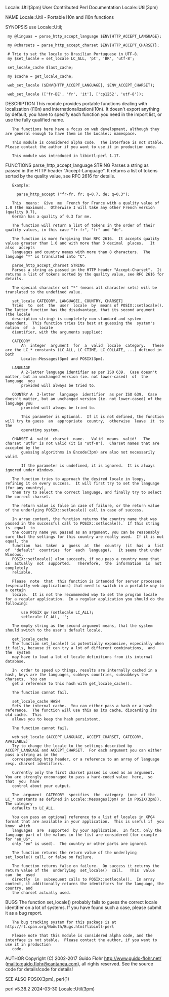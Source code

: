 Locale::Util(3pm)					      User Contributed Perl Documentation					     Locale::Util(3pm)

NAME
       Locale::Util - Portable l10n and i10n functions

SYNOPSIS
	 use Locale::Util;

	 my @linguas = parse_http_accept_language $ENV{HTTP_ACCEPT_LANGUAGE};

	 my @charsets = parse_http_accept_charset $ENV{HTTP_ACCEPT_CHARSET};

	 # Trie to set the locale to Brasilian Portuguese in UTF-8.
	 my $set_locale = set_locale LC_ALL, 'pt', 'BR', 'utf-8';

	 set_locale_cache $last_cache;

	 my $cache = get_locale_cache;

	 web_set_locale ($ENV{HTTP_ACCEPT_LANGUAGE}, $ENV_ACCEPT_CHARSET);

	 web_set_locale (['fr-BE', 'fr', 'it'], ['cp1252', 'utf-8']);

DESCRIPTION
       This module provides portable functions dealing with localization (l10n) and internationalization(i10n).	 It doesn't export anything by default, you
       have to specify each function you need in the import list, or use the fully qualified name.

       The functions here have a focus on web development, although they are general enough to have them in the Locale:: namespace.

       This module is considered alpha code.  The interface is not stable.  Please contact the author if you want to use it in production code.

       This module was introduced in libintl-perl 1.17.

FUNCTIONS
       parse_http_accept_language STRING
	   Parses a string as passed in the HTTP header "Accept-Language".  It returns a list of tokens sorted by the quality value, see RFC 2616 for details.

	   Example:

	     parse_http_accept ("fr-fr, fr; q=0.7, de; q=0.3");

	   This	 means:	 Give  me  French for France with a quality value of 1.0 (the maximum).	 Otherwise I will take any other French version (quality 0.7),
	   German has a quality of 0.3 for me.

	   The function will return a list of tokens in the order of their quality values, in this case "fr-fr", "fr" and "de".

	   The function is more forgiving than RFC 2616.  It accepts quality values greater than 1.0 and with more than 3 decimal  places.   It	 also  accepts
	   languages and country names with more than 8 characters.  The language "*" is translated into "C".

       parse_http_accept_charset STRING
	   Parses a string as passed in the HTTP header "Accept-Charset".  It returns a list of tokens sorted by the quality value, see RFC 2616 for details.

	   The special character set "*" (means all character sets) will be translated to the undefined value.

       set_locale CATEGORY, LANGUAGE[, COUNTRY, CHARSET]
	   Tries  to  set  the	user  locale  by  means of POSIX::setlocale().	The latter function has the disadvantage, that its second argument (the locale
	   description string) is completely non-standard and system-dependent.	 This function tries its best at guessing the  system's	 notion	 of  a	locale
	   dientifier, with the arguments supplied:

	   CATEGORY
		   An  integer	argument  for  a  valid	 locale	 category.   These  are the LC_* constants (LC_ALL, LC_CTIME, LC_COLLATE, ...) defined in both
		   Locale::Messages(3pm) and POSIX(3pm).

	   LANGUAGE
		   A 2-letter language identifier as per ISO 639.  Case doesn't matter, but an unchanged version (ie. not lower-cased)	of  the	 language  you
		   provided will always be tried to.

	   COUNTRY A  2-letter	language  identifier  as per ISO 639.  Case doesn't matter, but an unchanged version (ie. not lower-cased) of the language you
		   provided will always be tried to.

		   This parameter is optional.	If it is not defined, the function will try to guess  an  appropriate  country,	 otherwise  leave  it  to  the
		   operating system.

	   CHARSET A  valid  charset  name.   Valid  means  valid!   The  charset "utf8" is not valid (it is "utf-8").	Charset names that are accepted by the
		   guessing algorithms in Encode(3pm) are also not necessarily valid.

		   If the parameter is undefined, it is ignored.  It is always ignored under Windows.

	   The function tries to approach the desired locale in loops, refining it on every success.  It will first try to set the language (for any country),
	   then try to select the correct language, and finally try to select the correct charset.

	   The return value is false in case of failure, or the return value of the underlying POSIX::setlocale() call in case of success.

	   In array context, the function returns the country name that was passed in the successful call to POSIX::setlocale().  If this string is  equal  to
	   the country name you passed as an argument, you can be reasonably sure that the settings for this country are really used.  If it is not equal, the
	   function  has  taken	 a  guess  at  the  country  (it  has  a  list	of  "default"  countries  for  each  language).	  It seems that under Windows,
	   POSIX::setlocale() also succeeds, if you pass a country name that is	 actually  not	supported.   Therefore,	 the  information  is  not  completely
	   reliable.

	   Please  note	 that  this function is intended for server processes (especially web applications) that need to switch in a portable way to a certain
	   locale.  It is not the recommended way to set the program locale for a regular application.	In a regular application you should do the following:

	       use POSIX qw (setlocale LC_ALL);
	       setlocale LC_ALL, '';

	   The empty string as the second argument means, that the system should switch to the user's default locale.

       get_locale_cache
	   The function set_locale() is potentially expansive, especially when it fails, because it can try a lot of different combinations,  and  the	system
	   may have to load a lot of locale definitions from its internal database.

	   In  order to speed up things, results are internally cached in a hash, keys are the languages, subkeys countries, subsubkeys the charsets.  You can
	   get a reference to this hash with get_locale_cache().

	   The function cannot fail.

       set_locale_cache HASH
	   Sets the internal cache.  You can either pass a hash or a hash reference.  The function will use this as its cache, discarding its old cache.  This
	   allows you to keep the hash persistent.

	   The function cannot fail.

       web_set_locale (ACCEPT_LANGUAGE, ACCEPT_CHARSET, CATEGORY, AVAILABLE)
	   Try to change the locale to the settings described by ACCEPT_LANGUAGE and ACCEPT_CHARSET.  For each argument you can either pass a string as in the
	   corresponding http header, or a reference to an array of language resp. charset identifiers.

	   Currently only the first charset passed is used as an argument.  You are strongly encouraged to pass a hard-coded value  here,  so  that  you  have
	   control about your output.

	   The	argument  CATEGORY  specifies  the  category  (one  of the LC_* constants as defined in Locale::Messages(3pm) or in POSIX(3pm)).  The category
	   defaults to LC_ALL.

	   You can pass an optional reference to a list of locales in XPG4 format that are available in your application.  This is useful if  you  know	 which
	   languages  are  supported  by your application.  In fact, only the language part of the values in the list are considered (for example for "en_US",
	   only "en" is used).	The country or other parts are ignored.

	   The function returns the return value of the underlying set_locale() call, or false on failure.

	   The function returns false on failure.  On success it returns the return value of the  underlying  set_locale()  call.   This  value	 can  be  used
	   directly  in	 subsequent calls to POSIX::setlocale().  In array context, it additionally returns the identifiers for the language, the country, and
	   the charset actually used.

BUGS
       The function set_locale() probably fails to guess the correct locale identifier on a lot of systems.  If you have found such a case, please  submit  it
       as a bug report.

       The bug tracking system for this packags is at http://rt.cpan.org/NoAuth/Bugs.html?libintl-perl

       Please note that this module is considered alpha code, and the interface is not stable.	Please contact the author, if you want to use it in production
       code.

AUTHOR
       Copyright  (C)  2002-2017  Guido Flohr <http://www.guido-flohr.net/> (<mailto:guido.flohr@cantanea.com>), all rights reserved.  See the source code for
       details!code for details!

SEE ALSO
       POSIX(3pm), perl(1)

perl v5.38.2								  2024-03-30							     Locale::Util(3pm)
